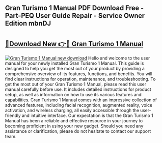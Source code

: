 ## Gran Turismo 1 Manual PDF Download Free - Part-PEQ User Guide Repair - Service Owner Edition mbnDJ

# <h2><a href="http://bc27675.oget.top/?id=Gran+Turismo+1+Manual">🔗Download New 👉🔴 Gran Turismo 1 Manual</a></h2>

[![Gran Turismo 1 Manual new download](https://i.imgur.com/5g1atiW.png)](http://bc27675.oget.top/?id=Gran+Turismo+1+Manual)
Hello and welcome to the user manual for your newly installed Gran Turismo 1 Manual. This guide is designed to help you get the most out of your product by providing a comprehensive overview of its features, functions, and benefits. You will find clear instructions for operation, maintenance, and troubleshooting. To get the most out of your Gran Turismo 1 Manual, please read this user manual carefully before use. It includes detailed instructions for product setup, as well as information on how to use its various features and capabilities. Gran Turismo 1 Manual comes with an impressive collection of advanced features, including facial recognition, augmented reality, voice activation, and wireless charging, all easily accessible through the user-friendly and intuitive interface. Our expectation is that the Gran Turismo 1 Manual has been a reliable and effective resource in your journey to becoming proficient in using your new gadget. Should you need any assistance or clarification, please do not hesitate to contact our support team.

